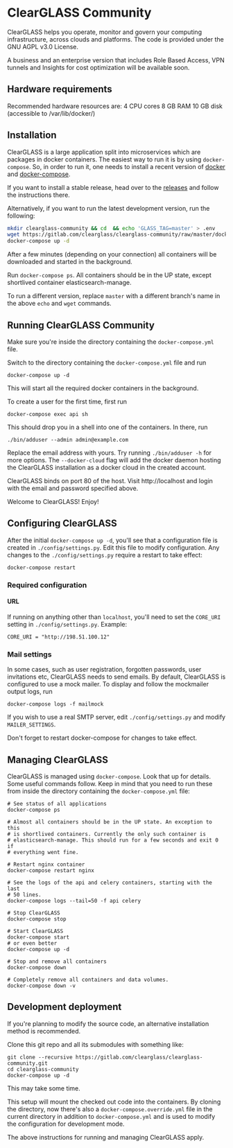 # ClearGLASS Community

ClearGLASS helps you operate, monitor and govern your computing infrastructure,
across clouds and platforms. The code is provided under the GNU AGPL v3.0
License.

A business and an enterprise version that includes Role Based Access, VPN tunnels and
Insights for cost optimization will be available soon.


## Hardware requirements

Recommended hardware resources are:
    4 CPU cores
    8 GB RAM
    10 GB disk (accessible to /var/lib/docker/)


## Installation

ClearGLASS is a large application split into microservices which are packages in
docker containers. The easiest way to run it is by using `docker-compose`. So,
in order to run it, one needs to install a recent version of
[docker](https://docs.docker.com/engine/installation/) and
[docker-compose](https://docs.docker.com/compose/install/).

If you want to install a stable release, head over to the
[releases](https://gitlab.com/clearglass/clearglass-community/releases/) and follow the
instructions there.

Alternatively, if you want to run the latest development version,
run the following:

```bash
mkdir clearglass-community && cd  && echo 'GLASS_TAG=master' > .env
wget https://gitlab.com/clearglass/clearglass-community/raw/master/docker-compose.yml
docker-compose up -d
```

After a few minutes (depending on your connection) all containers will
be downloaded and started in the background.

Run `docker-compose ps`. All containers should be in the UP state, except
shortlived container elasticsearch-manage.

To run a different version, replace `master` with a different branch's
name in the above `echo` and `wget` commands.


## Running ClearGLASS Community

Make sure you're inside the directory containing the `docker-compose.yml` file.

Switch to the directory containing the `docker-compose.yml` file and run

    docker-compose up -d

This will start all the required docker containers in the background.

To create a user for the first time, first run

    docker-compose exec api sh

This should drop you in a shell into one of the containers. In there,
run

    ./bin/adduser --admin admin@example.com

Replace the email address with yours. Try running `./bin/adduser -h` for more
options. The `--docker-cloud` flag will add the docker daemon hosting the
ClearGLASS installation as a docker cloud in the created account.

ClearGLASS binds on port 80 of the host. Visit http://localhost and login with the
email and password specified above.

Welcome to ClearGLASS! Enjoy!


## Configuring ClearGLASS

After the initial `docker-compose up -d`, you'll see that a configuration file
is created in `./config/settings.py`. Edit this file to modify configuration.
Any changes to the `./config/settings.py` require a restart to take effect:

    docker-compose restart


### Required configuration

#### URL

If running on anything other than `localhost`, you'll need to set the
`CORE_URI` setting in `./config/settings.py`. Example:

    CORE_URI = "http://198.51.100.12"


### Mail settings

In some cases, such as user registration, forgotten passwords, user invitations
etc, ClearGLASS needs to send emails. By default, ClearGLASS is configured to use a
mock mailer. To display and follow the mockmailer output logs, run

    docker-compose logs -f mailmock

If you wish to use a real SMTP server, edit `./config/settings.py` and modify
`MAILER_SETTINGS`.

Don't forget to restart docker-compose for changes to take effect.


## Managing ClearGLASS

ClearGLASS is managed using `docker-compose`. Look that up for details. Some
useful commands follow. Keep in mind that you need to run these from inside the
directory containing the `docker-compose.yml` file:

    # See status of all applications
    docker-compose ps

    # Almost all containers should be in the UP state. An exception to this
    # is shortlived containers. Currently the only such container is
    # elasticsearch-manage. This should run for a few seconds and exit 0 if
    # everything went fine.

    # Restart nginx container
    docker-compose restart nginx

    # See the logs of the api and celery containers, starting with the last
    # 50 lines.
    docker-compose logs --tail=50 -f api celery

    # Stop ClearGLASS
    docker-compose stop

    # Start ClearGLASS 
    docker-compose start
    # or even better
    docker-compose up -d

    # Stop and remove all containers
    docker-compose down

    # Completely remove all containers and data volumes.
    docker-compose down -v


## Development deployment

If you're planning to modify the source code, an alternative installation
method is recommended.

Clone this git repo and all its submodules with something like:

    git clone --recursive https://gitlab.com/clearglass/clearglass-community.git
    cd clearglass-community
    docker-compose up -d

This may take some time.

This setup will mount the checked out code into the containers. By cloning the
directory, now there's also a `docker-compose.override.yml` file in the current
directory in addition to `docker-compose.yml` and is used to modify the
configuration for development mode.

The above instructions for running and managing ClearGLASS apply.

